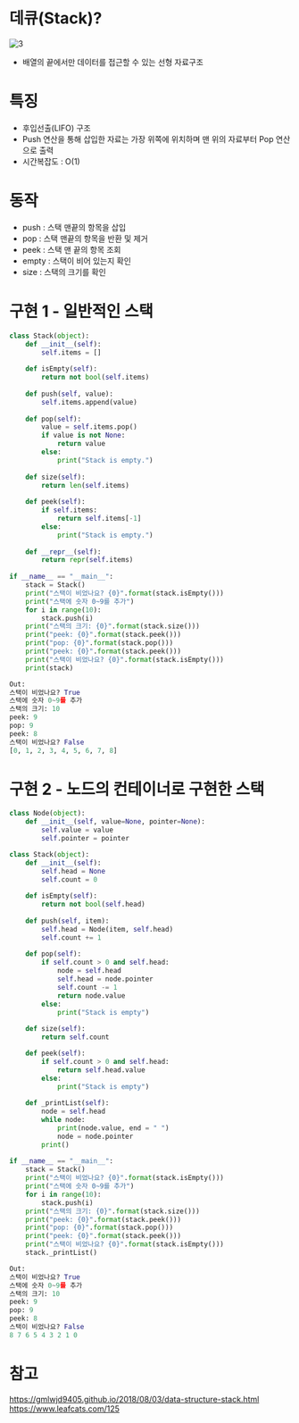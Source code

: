 # 데큐(Stack)?
![3](https://user-images.githubusercontent.com/48504392/75150119-fc461500-5746-11ea-987c-ed3fb30a2618.jpg)  
- 배열의 끝에서만 데이터를 접근할 수 있는 선형 자료구조
# 특징
- 후입선출(LIFO) 구조
- Push 연산을 통해 삽입한 자료는 가장 위쪽에 위치하며 맨 위의 자료부터 Pop 연산으로 출력
- 시간복잡도 : O(1)

# 동작
- push : 스택 맨끝의 항목을 삽입
- pop : 스택 맨끝의 항목을 반환 및 제거
- peek : 스택 맨 끝의 항목 조회
- empty : 스택이 비어 있는지 확인
- size : 스택의 크기를 확인
# 구현 1 - 일반적인 스택
~~~python
class Stack(object):
    def __init__(self):
        self.items = []
        
    def isEmpty(self):
        return not bool(self.items)
    
    def push(self, value):
        self.items.append(value)
        
    def pop(self):
        value = self.items.pop()
        if value is not None:
            return value
        else:
            print("Stack is empty.")
            
    def size(self):
        return len(self.items)
    
    def peek(self):
        if self.items:
            return self.items[-1]
        else:
            print("Stack is empty.")
            
    def __repr__(self):
        return repr(self.items)
    
if __name__ == "__main__":
    stack = Stack()
    print("스택이 비었나요? {0}".format(stack.isEmpty()))
    print("스택에 숫자 0~9를 추가")
    for i in range(10):
        stack.push(i)
    print("스택의 크기: {0}".format(stack.size()))
    print("peek: {0}".format(stack.peek()))
    print("pop: {0}".format(stack.pop()))
    print("peek: {0}".format(stack.peek()))
    print("스택이 비었나요? {0}".format(stack.isEmpty()))
    print(stack)
~~~
~~~python
Out:
스택이 비었나요? True
스택에 숫자 0~9를 추가
스택의 크기: 10
peek: 9
pop: 9
peek: 8
스택이 비었나요? False
[0, 1, 2, 3, 4, 5, 6, 7, 8]
~~~
# 구현 2 - 노드의 컨테이너로 구현한 스택
~~~python
class Node(object):
    def __init__(self, value=None, pointer=None):
        self.value = value
        self.pointer = pointer

class Stack(object):
    def __init__(self):
        self.head = None
        self.count = 0
        
    def isEmpty(self):
        return not bool(self.head)
    
    def push(self, item):
        self.head = Node(item, self.head)
        self.count += 1
        
    def pop(self):
        if self.count > 0 and self.head:
            node = self.head
            self.head = node.pointer
            self.count -= 1
            return node.value
        else:
            print("Stack is empty")
            
    def size(self):
        return self.count

    def peek(self):
        if self.count > 0 and self.head:
            return self.head.value
        else:
            print("Stack is empty")
            
    def _printList(self):
        node = self.head
        while node:
            print(node.value, end = " ")
            node = node.pointer
        print()
    
if __name__ == "__main__":
    stack = Stack()
    print("스택이 비었나요? {0}".format(stack.isEmpty()))
    print("스택에 숫자 0~9를 추가")
    for i in range(10):
        stack.push(i)
    print("스택의 크기: {0}".format(stack.size()))
    print("peek: {0}".format(stack.peek()))
    print("pop: {0}".format(stack.pop()))
    print("peek: {0}".format(stack.peek()))
    print("스택이 비었나요? {0}".format(stack.isEmpty()))
    stack._printList()
~~~
~~~python
Out:
스택이 비었나요? True
스택에 숫자 0~9를 추가
스택의 크기: 10
peek: 9
pop: 9
peek: 8
스택이 비었나요? False
8 7 6 5 4 3 2 1 0 
~~~
# 참고
https://gmlwjd9405.github.io/2018/08/03/data-structure-stack.html  
https://www.leafcats.com/125
